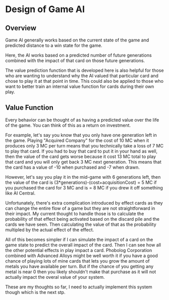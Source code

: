 # Design of Game AI

## Overview

Game AI generally works based on the current state of the game and predicted distance to a win state for the game. 

Here, the AI works based on a predicted number of future generations combined with the impact of that card on those
future generations. 

The value prediction function that is developed here is also helpful for those who are wanting to understand why the 
AI valued that particular card and chose to play it at that point in time. This could also be applied to those who 
want to better train an internal value function for cards during their own play. 

## Value Function

Every behavior can be thought of as having a predicted value over the life of the game. You can think of this as a return
on investment. 

For example, let's say you know that you only have one generation left in the game. Playing "Acquired Company" for the cost of 10 MC when it produces only 3 MC per turn means that you technically take a loss of 7 MC to play that card. If you had to buy that card to put it in your hand as well, then the value of the card gets worse because it cost 13 MC total
to play that card and you will only get back 3 MC next generation. This means that the card has a value of -10 when purchased
and -7 when drawn. 

However, let's say you play it in the mid-game with 6 generations left, then the value of the card is (3\*generations)-(cost+acquisitionCost) = 5 MC if you purchased the card for 3 MC and is = 8 MC if you drew it off something like AI Central.

Unfortunately, there's extra complication introduced by effect cards as they can change the entire flow of a game but they are not straightforward in their impact. My current thought to handle those is to calculate the probability of that effect being activated based on the discard pile and the cards we have seen. Then calculating the value of that as the probability multipled by the actual effect of the effect.

All of this becomes simpler if I can simulate the impact of a card on the game state to predict the overall impact of the card. Then I can see how all the other potential effects in play impact a card. Phobolog Corporation combined with Advanced Alloys might be well worth it if you have a good chance of playing lots of mine cards that lets you grow the amount of metals you have available per turn. But if the chance of you getting any metal is near 0 then you likely shouldn't make that purchase as it will not actually impact the overal value of your system. 

These are my thoughts so far, I need to actually implement this system though which is the next stp. 